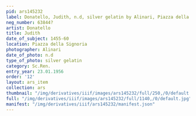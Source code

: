 ```yaml
---
pid: ars145232
label: Donatello, Judith, n.d, silver gelatin by Alinari, Piazza della Signoria
neg_number: 63844?
artist: Donatello
title: Judith
date_of_subject: 1455-60
location: Piazza della Signoria
photographer: Alinari
date_of_photo: n.d
type_of_photo: silver gelatin
category: Sc.Ren.
entry_year: 23.01.1956
order: '12'
layout: ars_item
collection: ars
thumbnail: "/img/derivatives/iiif/images/ars145232/full/250,/0/default.jpg"
full: "/img/derivatives/iiif/images/ars145232/full/1140,/0/default.jpg"
manifest: "/img/derivatives/iiif/ars145232/manifest.json"
---
```

